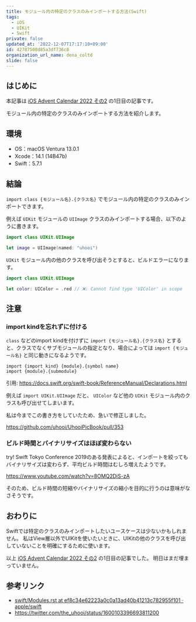 ```yaml
---
title: モジュール内の特定のクラスのみインポートする方法(Swift)
tags:
  - iOS
  - UIKit
  - Swift
private: false
updated_at: '2022-12-07T17:17:10+09:00'
id: 42787508d85a3df736c8
organization_url_name: dena_coltd
slide: false
---
```

## はじめに

本記事は [iOS Advent Calendar 2022 その2](https://qiita.com/advent-calendar/2022/ios) の1日目の記事です。

モジュール内の特定のクラスのみインポートする方法を紹介します。

## 環境

- OS：macOS Ventura 13.0.1
- Xcode：14.1 (14B47b)
- Swift：5.7.1

## 結論

`import class {モジュール名}.{クラス名}` でモジュール内の特定のクラスのみインポートできます。

例えば `UIKit` モジュールの `UIImage` クラスのみインポートする場合、以下のように書きます。

```swift
import class UIKit.UIImage

let image = UIImage(named: "uhooi")
```

`UIKit` モジュール内の他のクラスを呼び出そうとすると、ビルドエラーになります。

```swift
import class UIKit.UIImage

let color: UIColor = .red // ❌: Cannot find type 'UIColor' in scope
```

## 注意

### import kindを忘れずに付ける

`class` などのimport kindを付けずに `import {モジュール名}.{クラス名}` とすると、クラスでなくサブモジュールの指定となり、場合によっては `import {モジュール名}` と同じ動きになるようです。

```
import {import kind} {module}.{symbol name}
import {module}.{submodule}
```

引用: https://docs.swift.org/swift-book/ReferenceManual/Declarations.html

例えば `import UIKit.UIImage` だと、 `UIColor` など他の `UIKit` モジュール内のクラスも呼び出せてしまいます。

私は今までこの書き方をしていたため、急いで修正しました。

https://github.com/uhooi/UhooiPicBook/pull/353

### ビルド時間とバイナリサイズはほぼ変わらない

try! Swift Tokyo Conference 2019のある発表によると、インポートを絞ってもバイナリサイズは変わらず、平均ビルド時間はむしろ増えたようです。

https://www.youtube.com/watch?v=8OMQ2DiS-zA

そのため、ビルド時間の短縮やバイナリサイズの縮小を目的に行うのは意味がなさそうです。

## おわりに

Swiftでは特定のクラスのみインポートしたいユースケースは少ないかもしれません。
私はView層以外でUIKitを使いたいときに、UIKitの他のクラスを呼び出していないことを明確にするために使います。

以上 [iOS Advent Calendar 2022 その2](https://qiita.com/advent-calendar/2022/ios) の1日目の記事でした。
明日はまだ埋まっていません。

## 参考リンク

- [swift/Modules.rst at ef8c34e62223a0c0a13ad40b41213c782955f101 · apple/swift](https://github.com/apple/swift/blob/ef8c34e62223a0c0a13ad40b41213c782955f101/docs/Modules.rst)
- https://twitter.com/the_uhooi/status/1600103396693811200
